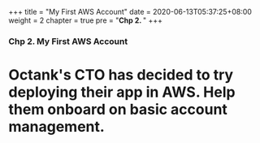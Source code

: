 +++
title = "My First AWS Account"
date = 2020-06-13T05:37:25+08:00
weight = 2
chapter = true
pre = "<b>Chp 2. </b>"
+++

### Chp 2. My First AWS Account

# Octank's CTO has decided to try deploying their app in AWS. Help them onboard on basic account management. 